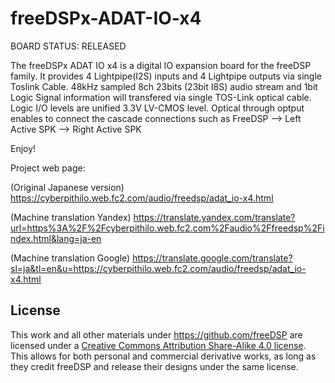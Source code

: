 # freeDSPx-ADAT-IO-x4

BOARD STATUS: RELEASED

The freeDSPx ADAT IO x4 is a digital IO expansion board for the freeDSP family. 
It provides 4 Lightpipe(I2S) inputs and 4 Lightpipe outputs via single Toslink Cable.
48kHz sampled 8ch 23bits (23bit I8S) audio stream and 1bit Logic Signal information will transfered via single TOS-Link optical cable.
Logic I/O levels are unified 3.3V LV-CMOS level.
Optical through optput enables to connect the cascade connections such as FreeDSP --> Left Active SPK --> Right Active SPK

Enjoy!

Project web page:

(Original Japanese version) https://cyberpithilo.web.fc2.com/audio/freedsp/adat_io-x4.html

(Machine translation Yandex) 
https://translate.yandex.com/translate?url=https%3A%2F%2Fcyberpithilo.web.fc2.com%2Faudio%2Ffreedsp%2Findex.html&lang=ja-en

(Machine translation Google) 
https://translate.google.com/translate?sl=ja&tl=en&u=https://cyberpithilo.web.fc2.com/audio/freedsp/adat_io-x4.html

## License

This work and all other materials under https://github.com/freeDSP are licensed under a <a rel="license" href="http://creativecommons.org/licenses/by-sa/4.0/legalcode">Creative Commons Attribution Share-Alike 4.0 license</a>. This allows for both personal and commercial derivative works, as long as they credit freeDSP and release their designs under the same license.
